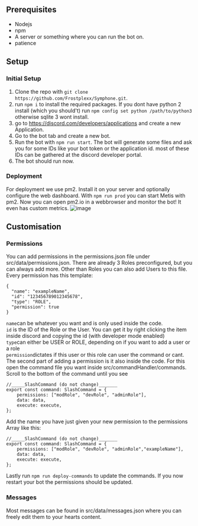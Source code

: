 ## Prerequisites
* Nodejs
* npm
* A server or something where you can run the bot on.
* patience

## Setup

### Initial Setup
1. Clone the repo with `git clone https://github.com/Frostplexx/Symphone.git`.
2. run `npm i` to install the required packages. If you dont have python 2 install (which you should't) run `npm config set python /path/to/python3` otherwise sqlite 3 wont install.
3. go to https://discord.com/developers/applications and create a new Application.
4. Go to the bot tab and create a new bot.
5. Run the bot with `npm run start`. The bot will generate some files and ask you for some IDs like your bot token or the application id.
most of these IDs can be gathered at the discord developer portal.
4. The bot should run now.
### Deployment
For deployment we use pm2. Install it on your server and optionally configure the web dashboard. With `npm run prod` you can start Metis with pm2. Now you can open pm2.io in a webbrowser and monitor the bot! It even has custom metrics.
![image](https://user-images.githubusercontent.com/62436912/156926798-4f8cff67-be32-48c1-96d9-a7adecc67bfb.png)


## Customisation
### Permissions
You can add permissions in the permissions.json file under src/data/permissions.json. There are already 3 Roles preconfigured, but you can always add more. Other than Roles you can also add Users to this file. Every permission has this template: 
```
{
  "name": "exampleName",
  "id": "123456789012345678",
  "type": "ROLE",
  "permission": true
}
```
`name`can be whatever you want and is only used inside the code.\
`id` is the ID of the Role or the User. You can get it by right clicking the item inside discord and copying the id (with developer mode enabled)\
`type`can either be USER or ROLE, depending on if you want to add a user or a role\
`permission`dictates if this user or this role can user the command or cant.
The second part of adding a permission is it also inside the code. For this open the command file you want inside src/commandHandler/commands. Scroll to the bottom of the command until you see
```
//_____SlashCommand (do not change)_______
export const command: SlashCommand = {
	permissions: ["modRole", "devRole", "adminRole"],
	data: data,
	execute: execute,
};
```
Add the name you have just given your new permission to the permissions Array like this: 
```
//_____SlashCommand (do not change)_______
export const command: SlashCommand = {
	permissions: ["modRole", "devRole", "adminRole","exampleName"],
	data: data,
	execute: execute,
};
```
Lastly run `npm run deploy-commands` to update the commands. If you now restart your bot the permissions should be updated.
### Messages
Most messages can be found in src/data/messages.json where you can freely edit them to your hearts content.